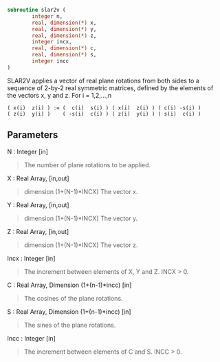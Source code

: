 ```fortran
subroutine slar2v (
		integer n,
		real, dimension(*) x,
		real, dimension(*) y,
		real, dimension(*) z,
		integer incx,
		real, dimension(*) c,
		real, dimension(*) s,
		integer incc
)
```

 SLAR2V applies a vector of real plane rotations from both sides to
 a sequence of 2-by-2 real symmetric matrices, defined by the elements
 of the vectors x, y and z. For i = 1,2,...,n

    ( x(i)  z(i) ) := (  c(i)  s(i) ) ( x(i)  z(i) ) ( c(i) -s(i) )
    ( z(i)  y(i) )    ( -s(i)  c(i) ) ( z(i)  y(i) ) ( s(i)  c(i) )

## Parameters
N : Integer [in]
> The number of plane rotations to be applied.

X : Real Array, [in,out]
> dimension (1+(N-1)*INCX)
> The vector x.

Y : Real Array, [in,out]
> dimension (1+(N-1)*INCX)
> The vector y.

Z : Real Array, [in,out]
> dimension (1+(N-1)*INCX)
> The vector z.

Incx : Integer [in]
> The increment between elements of X, Y and Z. INCX > 0.

C : Real Array, Dimension (1+(n-1)*incc) [in]
> The cosines of the plane rotations.

S : Real Array, Dimension (1+(n-1)*incc) [in]
> The sines of the plane rotations.

Incc : Integer [in]
> The increment between elements of C and S. INCC > 0.

